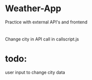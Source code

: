 # Weather-App
Practice with external API's and frontend

#
Change city in API call in callscript.js

# todo:
user input to change city data
